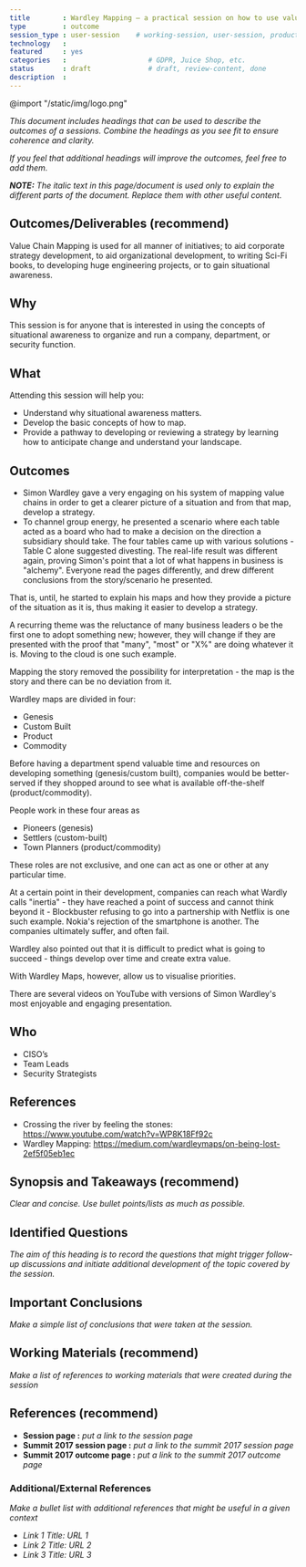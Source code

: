 ```yaml
---
title        : Wardley Mapping – a practical session on how to use value chain mapping
type         : outcome
session_type : user-session    # working-session, user-session, product-sesssion
technology   :
featured     : yes
categories   :                    # GDPR, Juice Shop, etc.
status       : draft              # draft, review-content, done
description  :
---
```


@import "/static/img/logo.png"

*This document includes headings that can be used to describe the outcomes of a sessions. Combine the headings as you see fit to ensure coherence and clarity.*

*If you feel that additional headings will improve the outcomes, feel free to add them.*

***NOTE:*** *The italic text in this page/document is used only to explain the different parts of the document. Replace them with other useful content.*

## Outcomes/Deliverables (recommend)

Value Chain Mapping is used for all manner of initiatives; to aid corporate strategy development, to aid organizational development, to writing Sci-Fi books, to developing huge engineering projects, or to gain situational awareness.

## Why
This session is for anyone that is interested in using the concepts of situational awareness to organize and run a company, department, or security function.

## What

Attending this session will help you:
- Understand why situational awareness matters.
- Develop the basic concepts of how to map.
- Provide a pathway to developing or reviewing a strategy by learning how to anticipate change and understand your landscape.

## Outcomes

- Simon Wardley gave a very engaging on his system of mapping value chains in order to get a clearer picture of a situation and from that map, develop a strategy.
- To channel group energy, he presented a scenario where each table acted as a board who had to make a decision on the direction a subsidiary should take.
The four tables came up with various solutions - Table C alone suggested divesting.  The real-life result was different again, proving Simon's point that a lot of what happens in business is "alchemy".  Everyone read the pages differently, and drew different conclusions from the story/scenario he presented. 

That is, until, he started to explain his maps and how they provide a picture of the situation as it is, thus making it easier to develop a strategy. 

A recurring theme was the reluctance of many business leaders o be the first one to adopt something new; however, they will change if they are presented with the proof that "many", "most" or "X%" are doing whatever it is.  Moving to the cloud is one such example.

Mapping the story removed the possibility for interpretation - the map is the story and there can be no deviation from it. 

Wardley maps are divided in four:
  - Genesis
  - Custom Built
  - Product 
  - Commodity
  
  Before having a department spend valuable time and resources on developing something (genesis/custom built), companies would be better-served if they shopped around to see what is available off-the-shelf (product/commodity).
  
  People work in these four areas as 
  - Pioneers (genesis)
  - Settlers (custom-built)
  - Town Planners (product/commodity)
  
  These roles are not exclusive, and one can act as one or other at any particular time. 
  
  At a certain point in their development, companies can reach what Wardly calls "inertia" - they have reached a point of success and cannot think beyond it - Blockbuster refusing to go into a partnership with Netflix is one such example.  Nokia's rejection of the smartphone is another.  The companies ultimately suffer, and often fail. 
  
  Wardley also pointed out that it is difficult to predict what is going to succeed - things develop over time and create extra value.
  
  With Wardley Maps, however, allow us to visualise priorities.  
  
  There are several videos on YouTube with versions of Simon Wardley's most enjoyable and engaging presentation.

## Who
- CISO’s
- Team Leads
- Security Strategists

## References
- Crossing the river by feeling the stones: https://www.youtube.com/watch?v=WP8K18Ff92c
- Wardley Mapping: https://medium.com/wardleymaps/on-being-lost-2ef5f05eb1ec



## Synopsis and Takeaways (recommend)
*Clear and concise. Use bullet points/lists as much as possible.*

## Identified Questions
*The aim of this heading is to record the questions that might trigger follow-up discussions and initiate additional development of the topic covered by the session.*

## Important Conclusions
*Make a simple list of conclusions that were taken at the session.*

## Working Materials (recommend)
*Make a list of references to working materials that were created during the session*

## References (recommend)
- **Session page :** *put a link to the session page*
- **Summit 2017 session page :** *put a link to the summit 2017 session page*
- **Summit 2017 outcome page :** *put a link to the summit 2017 outcome page*

### Additional/External References
*Make a bullet list with additional references that might be useful in a given context*

* *Link 1 Title: URL 1*
* *Link 2 Title: URL 2*
* *Link 3 Title: URL 3*
